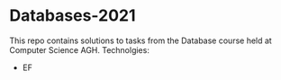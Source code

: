# Databases-2021
This repo contains solutions to tasks from the Database course held at Computer Science AGH.
Technolgies:
* EF

